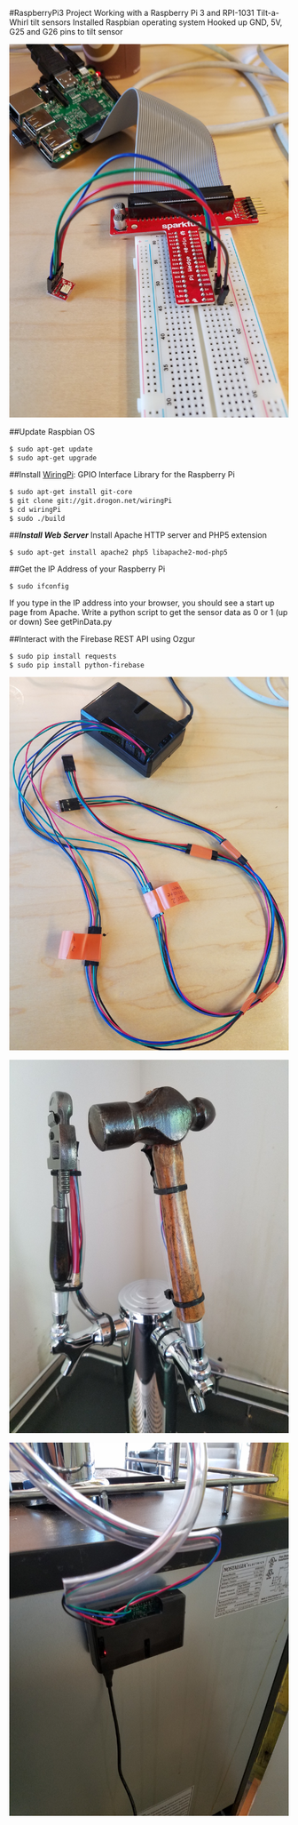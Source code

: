 #RaspberryPi3 Project
Working with a Raspberry Pi 3 and RPI-1031 Tilt-a-Whirl tilt sensors
Installed Raspbian operating system Hooked up GND, 5V, G25 and G26 pins to tilt sensor

<img src="https://github.com/jessalbarian/RaspberryPi3/blob/master/setup.jpg" alt="Raspberry Pi Setup" style="width: 100;"/>

##Update Raspbian OS
```
$ sudo apt-get update
$ sudo apt-get upgrade
```

##Install [WiringPi](http://wiringpi.com/): GPIO Interface Library for the Raspberry Pi
```
$ sudo apt-get install git-core
$ git clone git://git.drogon.net/wiringPi
$ cd wiringPi
$ sudo ./build
```

##***Install Web Server*** Install Apache HTTP server and PHP5 extension
```
$ sudo apt-get install apache2 php5 libapache2-mod-php5
```

##Get the IP Address of your Raspberry Pi
```
$ sudo ifconfig
```

If you type in the IP address into your browser, you should see a start up page from Apache.
Write a python script to get the sensor data as 0 or 1 (up or down) See getPinData.py

##Interact with the Firebase REST API using Ozgur
```
$ sudo pip install requests
$ sudo pip install python-firebase
```

![screen shot](https://github.com/jessalbarian/RaspberryPi3/blob/master/pic1.jpg)

![screen shot](https://github.com/jessalbarian/RaspberryPi3/blob/master/pic2.jpg)

![screen shot](https://github.com/jessalbarian/RaspberryPi3/blob/master/pic3.jpg)
